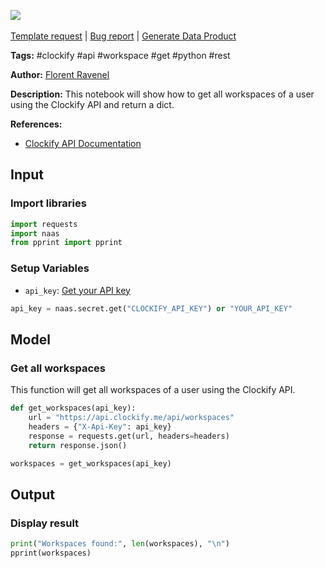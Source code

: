 <a href="https://app.naas.ai/user-redirect/naas/downloader?url=https://raw.githubusercontent.com/jupyter-naas/awesome-notebooks/master/Clockify/Clockify_Get_all_my_workspaces.ipynb" target="_parent"><img src="https://naasai-public.s3.eu-west-3.amazonaws.com/open_in_naas.svg"/></a><br><br><a href="https://github.com/jupyter-naas/awesome-notebooks/issues/new?assignees=&labels=&template=template-request.md&title=Tool+-+Action+of+the+notebook+">Template request</a> | <a href="https://github.com/jupyter-naas/awesome-notebooks/issues/new?assignees=&labels=bug&template=bug_report.md&title=Clockify+-+Get+all+my+workspaces:+Error+short+description">Bug report</a> | <a href="https://app.naas.ai/user-redirect/naas/downloader?url=https://raw.githubusercontent.com/jupyter-naas/awesome-notebooks/master/Naas/Naas_Start_data_product.ipynb" target="_parent">Generate Data Product</a>

**Tags:** #clockify #api #workspace #get #python #rest

**Author:** [Florent Ravenel](http://linkedin.com/in/florent-ravenel)

**Description:** This notebook will show how to get all workspaces of a user using the Clockify API and return a dict.

**References:**
- [Clockify API Documentation](https://docs.clockify.me/#tag/Workspace/operation/getWorkspacesOfUser)

## Input

### Import libraries


```python
import requests
import naas
from pprint import pprint
```

### Setup Variables
- `api_key`: [Get your API key](https://clockify.me/user/settings)


```python
api_key = naas.secret.get("CLOCKIFY_API_KEY") or "YOUR_API_KEY"
```

## Model

### Get all workspaces

This function will get all workspaces of a user using the Clockify API.


```python
def get_workspaces(api_key):
    url = "https://api.clockify.me/api/workspaces"
    headers = {"X-Api-Key": api_key}
    response = requests.get(url, headers=headers)
    return response.json()

workspaces = get_workspaces(api_key)
```

## Output

### Display result


```python
print("Workspaces found:", len(workspaces), "\n")
pprint(workspaces)
```

 
